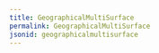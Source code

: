 ```yaml
---
title: GeographicalMultiSurface
permalink: GeographicalMultiSurface
jsonid: geographicalmultisurface
---
```

